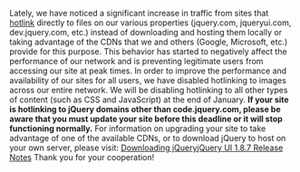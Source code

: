 Lately, we have noticed a significant increase in traffic from sites
that [hotlink](http://altlab.com/hotlinking.html "What is hotlinking?")
directly to files on our various properties (jquery.com, jqueryui.com,
dev.jquery.com, etc.) instead of downloading and hosting them locally or
taking advantage of the CDNs that we and others (Google, Microsoft,
etc.) provide for this purpose. This behavior has started to
negatively affect the performance of our network and is preventing
legitimate users from accessing our site at peak times. In order to
improve the performance and availability of our sites for all users, we
have disabled hotlinking to images across our entire network. We will be
disabling hotlinking to all other types of content (such as CSS and
JavaScript) at the end of January. **If your site is hotlinking to
jQuery domains other than code.jquery.com, please be aware that you must
update your site before this deadline or it will stop functioning
normally.** For information on upgrading your site to take advantage of
one of the available CDNs, or to download jQuery to host on your own
server, please visit: [Downloading
jQuery](http://docs.jquery.com/Downloading_jQuery)[jQuery UI 1.8.7
Release Notes](http://blog.jqueryui.com/2010/12/jquery-ui-1-8-7/) Thank
you for your cooperation!
